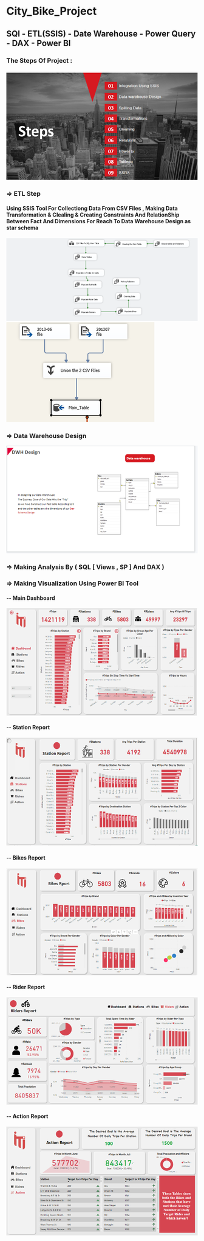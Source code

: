 # City_Bike_Project
## SQl - ETL(SSIS) - Date Warehouse - Power Query  - DAX - Power BI
### The Steps Of Project : 
###           
###         
![](ETL&SQL/steps.PNG)
### => ETL Step 
#### Using SSIS Tool For Collectiong Data From CSV Files , Making Data Transformation & Clealing & Creating Constraints And RelationShip Between Fact And Dimensions For Reach To Data Warehouse Design as star schema

![](ETL&SQL/ETL.PNG)
![](ETL&SQL/Etl2.PNG)

### => Data Warehouse Design

![](ETL&SQL/DW.PNG)

### => Making Analysis By ( SQL [ Views , SP ] And DAX )
### => Making Visualization Using Power BI Tool
#### -- Main Dashboard
![](Power_BI/Main_Dashboard.PNG)
#### -- Station Report
![](Power_BI/Station.PNG)
#### -- Bikes Report
![](Power_BI/Bike.PNG)
#### -- Rider Report
![](Power_BI/Riders.PNG)
#### -- Action Report
![](Power_BI/Action.PNG)

 
